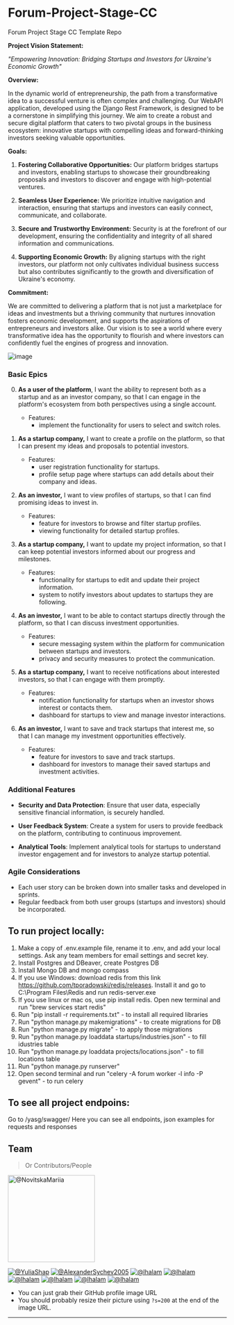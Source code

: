 # Forum-Project-Stage-CC
Forum Project Stage CC Template Repo

**Project Vision Statement:**

*"Empowering Innovation: Bridging Startups and Investors for Ukraine's Economic Growth"*

**Overview:**

In the dynamic world of entrepreneurship, the path from a transformative idea to a successful venture is often complex and challenging. Our WebAPI application, developed using the Django Rest Framework, is designed to be a cornerstone in simplifying this journey. We aim to create a robust and secure digital platform that caters to two pivotal groups in the business ecosystem: innovative startups with compelling ideas and forward-thinking investors seeking valuable opportunities.

**Goals:**

1. **Fostering Collaborative Opportunities:** Our platform bridges startups and investors, enabling startups to showcase their groundbreaking proposals and investors to discover and engage with high-potential ventures.

2. **Seamless User Experience:** We prioritize intuitive navigation and interaction, ensuring that startups and investors can easily connect, communicate, and collaborate.

3. **Secure and Trustworthy Environment:** Security is at the forefront of our development, ensuring the confidentiality and integrity of all shared information and communications.

4. **Supporting Economic Growth:** By aligning startups with the right investors, our platform not only cultivates individual business success but also contributes significantly to the growth and diversification of Ukraine's economy.

**Commitment:**

We are committed to delivering a platform that is not just a marketplace for ideas and investments but a thriving community that nurtures innovation fosters economic development, and supports the aspirations of entrepreneurs and investors alike. Our vision is to see a world where every transformative idea has the opportunity to flourish and where investors can confidently fuel the engines of progress and innovation.

![image](https://github.com/mehalyna/Forum-Project-Stage-CC/assets/39273210/54b0de76-f6e3-4bf3-bf38-fb5bf1d1d63d)



### Basic Epics

0. **As a user of the platform**, I want the ability to represent both as a startup and as an investor company, so that I can engage in the platform's ecosystem from both perspectives using a single account.

   - Features:
     - implement the functionality for users to select and switch roles.

2. **As a startup company,** I want to create a profile on the platform, so that I can present my ideas and proposals to potential investors.
   
   - Features:
     -  user registration functionality for startups.
     -  profile setup page where startups can add details about their company and ideas.

3. **As an investor,** I want to view profiles of startups, so that I can find promising ideas to invest in.
   
   - Features:
     -  feature for investors to browse and filter startup profiles.
     -  viewing functionality for detailed startup profiles.

4. **As a startup company,** I want to update my project information, so that I can keep potential investors informed about our progress and milestones.
   
   - Features:
     -  functionality for startups to edit and update their project information.
     -  system to notify investors about updates to startups they are following.

5. **As an investor,** I want to be able to contact startups directly through the platform, so that I can discuss investment opportunities.
   
   - Features:
     -  secure messaging system within the platform for communication between startups and investors.
     -  privacy and security measures to protect the communication.

6. **As a startup company,** I want to receive notifications about interested investors, so that I can engage with them promptly.
   
   - Features:
     -  notification functionality for startups when an investor shows interest or contacts them.
     -  dashboard for startups to view and manage investor interactions.

7. **As an investor,** I want to save and track startups that interest me, so that I can manage my investment opportunities effectively.
   
   - Features:
     -  feature for investors to save and track startups.
     -  dashboard for investors to manage their saved startups and investment activities.

### Additional Features

- **Security and Data Protection**: Ensure that user data, especially sensitive financial information, is securely handled.
  
- **User Feedback System**: Create a system for users to provide feedback on the platform, contributing to continuous improvement.

- **Analytical Tools**: Implement analytical tools for startups to understand investor engagement and for investors to analyze startup potential.

### Agile Considerations

- Each user story can be broken down into smaller tasks and developed in sprints.
- Regular feedback from both user groups (startups and investors) should be incorporated.

## To run project locally:

 1) Make a copy of .env.example file, rename it to .env, and add your local settings. Ask any team members for email settings and secret key.
 2) Install Postgres and DBeaver, create Postgres DB
 3) Install Mongo DB and mongo compass
 4) If you use Windows: download redis from this link https://github.com/tporadowski/redis/releases. Install it and go to C:\Program Files\Redis and run redis-server.exe
 5) If you use linux or mac os, use pip install redis. Open new terminal and run "brew services start redis"
 6) Run "pip install -r requirements.txt" - to install all required libraries
 7) Run "python manage.py makemigrations" - to create migrations for DB
 8) Run "python manage.py migrate" - to apply those migrations 
 9) Run "python manage.py loaddata startups/industries.json" - to fill idustries table
 10) Run "python manage.py loaddata projects/locations.json" - to fill locations table
 11) Run "python manage.py runserver" 
 12) Open second terminal and run "celery -A forum  worker -l info -P gevent" - to run celery

## To see all project endpoins:

Go to /yasg/swagger/
Here you can see all endpoints, json examples for requests and responses

## Team

> Or Contributors/People

<a href="https://github.com/NovitskaMariia">
    <img src="https://github.com/Project-Stage-Academy/UA_1155_alpha/assets/133953467/8886877b-d978-46f0-a905-ad79e62b19f6" alt="@NovitskaMariia" width="200" height="200">
</a>

[![@YuliaShap](https://avatars.githubusercontent.com/u/81677984?s=200&u=70db613ceba8b7cd7d3bd4c84636c99acc8e1119&v=4)](https://github.com/YuliaShap)
[![@AlexanderSychev2005](https://avatars.githubusercontent.com/u/49594203?v=4&s=200)](https://github.com/AlexanderSychev2005)
[![@lhalam](https://avatars3.githubusercontent.com/u/3837059?s=100&v=4)](https://github.com/lhalam)
[![@lhalam](https://avatars3.githubusercontent.com/u/3837059?s=100&v=4)](https://github.com/lhalam) 
[![@lhalam](https://avatars3.githubusercontent.com/u/3837059?s=100&v=4)](https://github.com/lhalam)
[![@lhalam](https://avatars3.githubusercontent.com/u/3837059?s=100&v=4)](https://github.com/lhalam)
[![@lhalam](https://avatars3.githubusercontent.com/u/3837059?s=100&v=4)](https://github.com/lhalam)
[![@lhalam](https://avatars3.githubusercontent.com/u/3837059?s=100&v=4)](https://github.com/lhalam)  

- You can just grab their GitHub profile image URL
- You should probably resize their picture using `?s=200` at the end of the image URL.

---


